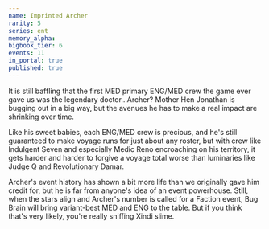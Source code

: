```yaml
---
name: Imprinted Archer
rarity: 5
series: ent
memory_alpha:
bigbook_tier: 6
events: 11
in_portal: true
published: true
---
```


It is still baffling that the first MED primary ENG/MED crew the game ever gave us was the legendary doctor...Archer? Mother Hen Jonathan is bugging out in a big way, but the avenues he has to make a real impact are shrinking over time.

Like his sweet babies, each ENG/MED crew is precious, and he's still guaranteed to make voyage runs for just about any roster, but with crew like Indulgent Seven and especially Medic Reno encroaching on his territory, it gets harder and harder to forgive a voyage total worse than luminaries like Judge Q and Revolutionary Damar.

Archer's event history has shown a bit more life than we originally gave him credit for, but he is far from anyone's idea of an event powerhouse. Still, when the stars align and Archer's number is called for a Faction event, Bug Brain will bring variant-best MED and ENG to the table. But if you think that's very likely, you're really sniffing Xindi slime.
